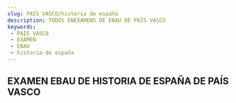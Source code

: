 ```yaml
---
slug: PAÍS VASCO/historia de españa
description: TODOS ENEXAMENS DE EBAU DE PAÍS VASCO
keywords:
 - PAÍS VASCO
 - EXAMEN
 - EBAU
 - historia de españa
---
```

## EXAMEN EBAU DE HISTORIA DE ESPAÑA DE PAÍS VASCO
